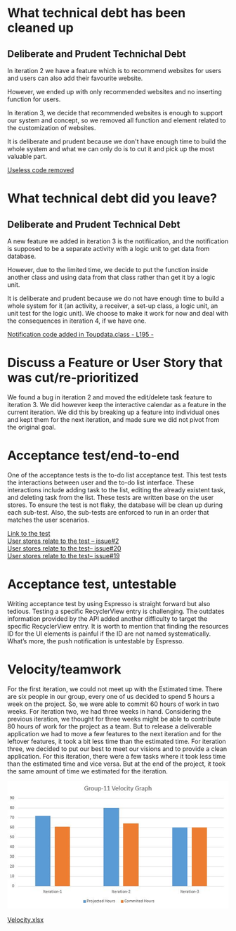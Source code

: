 # What technical debt has been cleaned up
## Deliberate and Prudent Technichal Debt

In iteration 2 we have a feature which is to recommend websites for users and users can also add their favourite website.

However, we ended up with only recommended websites and no inserting function for users.

In iteration 3, we decide that recommended websites is enough to support our system and concept, so we removed all function and element related to the customization of websites.

It is deliberate and prudent because we don't have enough time to build the whole system and what we can only do is to cut it and pick up the most valuable part.

[Useless code removed](https://code.cs.umanitoba.ca/3350-winter-2021-a01/your-internet-neighbours-group-11/-/commit/b0ac02a21af2fa1f19816633c6a3b9a29fe30248)

# What technical debt did you leave?
## Deliberate and Prudent Technical Debt

A new feature we added in iteration 3 is the notifiication, and the notification is supposed to be a separate activity with a logic unit to get data from database.

However, due to the limited time, we decide to put the function inside another class and using data from that class rather than get it by a logic unit.

It is deliberate and prudent because we do not have enough time to build a whole system for it (an activity, a receiver, a set-up class, a logic unit, an unit test for the logic unit). We choose to make it work for now and deal with the consequences in iteration 4, if we have one.

[Notification code added in Toupdata.class - L195 -](https://code.cs.umanitoba.ca/3350-winter-2021-a01/your-internet-neighbours-group-11/-/commit/65e986a5db342be864a72fb15f3061e6928c40a9)

# Discuss a Feature or User Story that was cut/re-prioritized
We found a bug in iteration 2 and moved the edit/delete task feature to iteration 3. We did however keep the interactive calendar as a feature in the current iteration. We did this by breaking up a feature into individual ones and kept them for the next iteration, and made sure we did not pivot from the original goal.
# Acceptance test/end-to-end

One of the acceptance tests is the to-do list acceptance test.  This test tests the interactions between user and the to-do list interface. These interactions include adding task to the list, editing the already existent task, and deleting task from the list. These tests are written base on the user stores. To ensure the test is not flaky, the database will be clean up during each sub-test. Also, the sub-tests are enforced to run in an order that matches the user scenarios.

[Link to the test]( https://code.cs.umanitoba.ca/3350-winter-2021-a01/your-internet-neighbours-group-11/-/blob/master/app/src/androidTest/java/com/groupeleven/studentlife/acceptanceTests/TodoListAcceptanceTests.java)  
[User stores relate to the test – issue#2]( https://code.cs.umanitoba.ca/3350-winter-2021-a01/your-internet-neighbours-group-11/-/issues/2)  
[User stores relate to the test– issue#20]( https://code.cs.umanitoba.ca/3350-winter-2021-a01/your-internet-neighbours-group-11/-/issues/20)  
[User stores relate to the test– issue#19]( https://code.cs.umanitoba.ca/3350-winter-2021-a01/your-internet-neighbours-group-11/-/issues/19)  

# Acceptance test, untestable  

Writing acceptance test by using Espresso is straight forward but also tedious. Testing a specific RecyclerView entry is challenging. The outdates information provided by the API added another difficulty to target the specific RecyclerView entry. It is worth to mention that finding the resources ID for the UI elements is painful if the ID are not named systematically.  What’s more, the push notification is untestable by Espresso.  

# Velocity/teamwork

For the first iteration, we could not meet up with the Estimated time. There are six people in our group, every one of us decided to spend 5 hours a week on the project. So, we were able to commit 60 hours of work in two weeks. For iteration two, we had three weeks in hand. Considering the previous iteration, we thought for three weeks might be able to contribute 80 hours of work for the project as a team. But to release a deliverable application we had to move a few features to the next iteration and for the leftover features, it took a bit less time than the estimated time. For iteration three, we decided to put our best to meet our visions and to provide a clean application. For this iteration, there were a few tasks where it took less time than the estimated time and vice versa. But at the end of the project, it took the same amount of time we estimated for the iteration.

![](velocity.jpg)   


[Velocity.xlsx](Velocity.xlsx)
